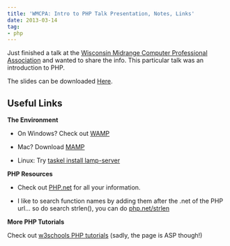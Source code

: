 ```yaml
---
title: 'WMCPA: Intro to PHP Talk Presentation, Notes, Links'
date: 2013-03-14
tag:
- php
---
```

Just finished a talk at the [Wisconsin Midrange Computer Professional Association](http://www.wmcpa.org/) and wanted to share the info.  This particular talk was an introduction to PHP.

<!--more-->

The slides can be downloaded [Here](/uploads/2013/WMCPA-Intro-PHP.pdf).

## Useful Links

**The Environment**

  * On Windows?  Check out [WAMP](http://www.wampserver.com/en/)

  * Mac?  Download [MAMP](http://www.mamp.info/en/index.html)

  * Linux: Try [taskel install lamp-server](https://www.google.com/?q=tasksel%20install%20lamp-server)

**PHP Resources**

  * Check out [PHP.net](http://php.net) for all your information.

  * I like to search function names by adding them after the .net of the PHP url... so do search strlen(), you can do [php.net/strlen](http://php.net/strlen)

**More PHP Tutorials**

Check out [w3schools PHP tutorials](http://www.w3schools.com/php/default.asp)  (sadly, the page is ASP though!)
